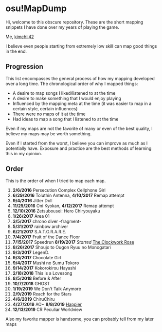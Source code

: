 # osu!MapDump
Hi, welcome to this obscure repository.  These are the short mapping snippets I have done over my years of playing the game.

Me, [kimchii42](https://osu.ppy.sh/users/6551312)

I believe even people starting from extremely low skill can map good things in the end.


## Progression

This list encompasses the general process of how my mapping developed over a long time.
The chronological order of why I mapped things:
* A desire to map songs I liked/listened to at the time
* A desire to make something that I would enjoy playing
* Influenced by the mapping meta at the time (it was easier to map in a certain style, certain influences)
* There were no maps of it at the time
* Had ideas to map a song that I listened to at the time

Even if my maps are not the favorite of many or even of the best quality, I believe my maps may be worth something.

Even if I started from the worst, I believe you can improve as much as I potentially have.  Exposure and practice are the best methods of learning this in my opinion.

## Order

This is the order of when I tried to map each map.

1. **2/6/2016** Persecution Complex Cellphone Girl
2. **6/29/2016** Toluthin Antenna, **4/10/2017** Remap attempt
3. **9/4/2016** Jitter Doll
4. **11/25/2016** Oni Kyokan, **4/12/2017** Remap attempt
5. **12/10/2016** Zetsubousei: Hero Chiryouyaku
6. **1/26/2017** Area 01
7. **3/5/2017** chrono diver -fragment-
8. **5/31/2017** rainbow archiver
9. **6/21/2017** S.A.T.O.R.A.R.E.
10. **7/4/2017** Fruit of the Dance Floor
11. **7/15/2017** Speedrun
**8/19/2017** *Started* [The Clockwork Rose](https://osu.ppy.sh/beatmapsets/810273#osu/1700066)
12. **8/26/2017** Shoujo to Ougon Ryuu no Monogatari
13. **9/3/2017** LegenD.
14. **9/3/2017** Chocolate Girl
15. **9/4/2017** Mushi no Sumu Tokoro
16. **9/14/2017** Kokorokirou Hayashi
17. **2/18/2018** This is a Lovesong
18. **8/5/2018** Before & After
19. **10/7/2018** GHOST
20. **1/19/2019** We Don't Talk Anymore
21. **2/9/2019** Reach for the Stars
22. **4/6/2019** ChiruChiru
23. **4/27/2019** AO~
**8/8/2019** [Happier](https://osu.ppy.sh/beatmapsets/1016562#osu/2127657)
24. **12/13/2019** CR Peculiar Worldview

Also my favorite mapper is handsome, you can probably tell from my later maps
